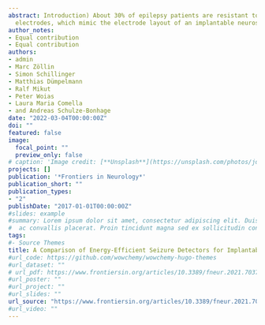 ```yaml
---
abstract: Introduction) About 30% of epilepsy patients are resistant to treatment with antiepileptic drugs, and   only a minority of these are surgical candidates. A recent therapeutic approach is the application of electrical   stimulation in the early phases of a seizure to interrupt its spread across the brain. To accomplish this,       energy-efficient seizure detectors are required that are able to detect a seizure in its early stages. Methods)   Three patient-specific, energy-efficient seizure detectors are proposed in this study (i) random forest (RF);   (ii) long short-term memory (LSTM) recurrent neural network (RNN); and (iii) convolutional neural network (CNN).   Performance evaluation was based on EEG data (n = 40 patients) derived from a selected set of surface EEG
  electrodes, which mimic the electrode layout of an implantable neurostimulation system. As for the RF input, 16   features in the time- and frequency-domains were selected. Raw EEG data were used for both CNN and RNN. Energy   consumption was estimated by a platform-independent model based on the number of arithmetic operations (AOs)     and memory accesses (MAs). To validate the estimated energy consumption, the RNN classifier was implemented on   an ultra-low-power microcontroller. Results) The RNN seizure detector achieved a slightly better level of       performance, with a median area under the precision-recall curve score of 0.49, compared to 0.47 for CNN and     0.46 for RF. In terms of energy consumption, RF was the most efficient algorithm, with a total of 67k AOs and     67k MAs per classification. This was followed by CNN (488k AOs and 963k MAs) and RNN (772k AOs and 978k MAs),   whereby MAs contributedmore to total energy consumption. Measurements derived from the hardware implementation   of the RNN algorithm demonstrated a significant correlation between estimations and actual measurements.         Discussion) All three proposed seizure detection algorithms were shown to be suitable for application in         implantable devices. The applied methodology for a platform-independent energy estimation was proven to be       accurate by way of hardware implementation of the RNN algorithm. These findings show that seizure detection can   be achieved using just a few channels with limited spatial distribution. The methodology proposed in this study   can therefore be applied when designing new models for responsive neurostimulation.
author_notes:
- Equal contribution
- Equal contribution
authors:
- admin
- Marc Zöllin
- Simon Schillinger
- Matthias Dümpelmann
- Ralf Mikut
- Peter Woias
- Laura Maria Comella
- and Andreas Schulze-Bonhage
date: "2022-03-04T00:00:00Z"
doi: ""
featured: false
image:
  focal_point: ""
  preview_only: false
# caption: 'Image credit: [**Unsplash**](https://unsplash.com/photos/jdD8gXaTZsc)'
projects: []
publication: '*Frontiers in Neurology*'
publication_short: ""
publication_types:
- "2"
publishDate: "2017-01-01T00:00:00Z"
#slides: example
#summary: Lorem ipsum dolor sit amet, consectetur adipiscing elit. Duis posuere tellus
#  ac convallis placerat. Proin tincidunt magna sed ex sollicitudin condimentum.
tags:
#- Source Themes
title: A Comparison of Energy-Efficient Seizure Detectors for Implantable Neurostimulation Devices
#url_code: https://github.com/wowchemy/wowchemy-hugo-themes
#url_dataset: ""
# url_pdf: https://www.frontiersin.org/articles/10.3389/fneur.2021.703797/full
#url_poster: ""
#url_project: ""
#url_slides: ""
url_source: "https://www.frontiersin.org/articles/10.3389/fneur.2021.703797/full"
#url_video: ""
---
```


<!---{{% callout note %}}
Click the *Cite* button above to demo the feature to enable visitors to import publication metadata into their reference management software.
{{% /callout %}}

{{% callout note %}}
Create your slides in Markdown - click the *Slides* button to check out the example.
{{% /callout %}}

Supplementary notes can be added here, including [code, math, and images](https://wowchemy.com/docs/writing-markdown-latex/).--->
